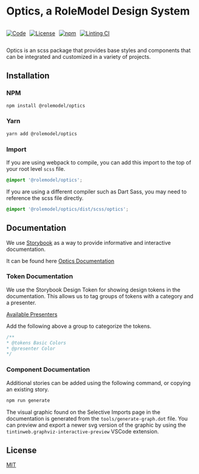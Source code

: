 # Optics, a RoleModel Design System

<div style='display: flex; gap: 10px;'>

[![Code](https://img.shields.io/badge/GitHub-Code-232323.svg?logo=github&logoColor=white)](https://github.com/RoleModel/optics)

[![License](https://img.shields.io/badge/license-MIT-232323.svg)](https://github.com/RoleModel/optics/blob/main/LICENSE)

[![npm](https://img.shields.io/npm/dw/@rolemodel/optics?label=npm)](https://www.npmjs.com/package/@rolemodel/optics)

[![Linting CI](https://github.com/RoleModel/optics/actions/workflows/linting.yml/badge.svg)](https://github.com/RoleModel/optics/actions/workflows/linting.yml)

</div>

Optics is an scss package that provides base styles and components that can be integrated and customized in a variety of projects.

## Installation

### NPM

```sh
npm install @rolemodel/optics
```

### Yarn

```sh
yarn add @rolemodel/optics
```

### Import

If you are using webpack to compile, you can add this import to the top of your root level `scss` file.

```scss
@import '@rolemodel/optics';
```

If you are using a different compiler such as Dart Sass, you may need to reference the scss file directly.

```scss
@import '@rolemodel/optics/dist/scss/optics';
```

## Documentation

We use [Storybook](https://storybook.js.org/docs/html/get-started/introduction) as a way to provide informative and interactive documentation.

It can be found here [Optics Documentation](https://docs.optics.rolemodel.design/)

### Token Documentation

We use the Storybook Design Token for showing design tokens in the documentation. This allows us to tag groups of tokens with a category and a presenter.

[Available Presenters](https://github.com/UX-and-I/storybook-design-token#available-presenters)

Add the following above a group to categorize the tokens.

```css
/**
* @tokens Basic Colors
* @presenter Color
*/
```

### Component Documentation

Additional stories can be added using the following command, or copying an existing story.

```sh
npm run generate
```

The visual graphic found on the Selective Imports page in the documentation is generated from the `tools/generate-graph.dot` file. You can preview and export a newer svg version of the graphic by using the `tintinweb.graphviz-interactive-preview` VSCode extension.

## License

[MIT](LICENSE)
